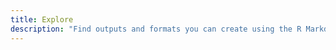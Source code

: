 ```yaml
---
title: Explore
description: "Find outputs and formats you can create using the R Markdown ecosystem."
---
```

